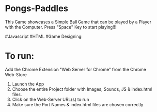 # Pongs-Paddles

This Game showcases a Simple Ball Game that can be played by a Player with the Computer. Press "Space" Key to start playing!!!


#Javascript
#HTML
#Game Designing

To run:
=======

Add the Chrome Extension "Web Server for Chrome" from the Chrome Web-Store
1. Launch the App
2. Choose the entire Project folder with Images, Sounds, JS & index.html files.
3. Click on the Web-Server URL(s) to run
4. Make sure the Port Names & index.html files are chosen correctly
